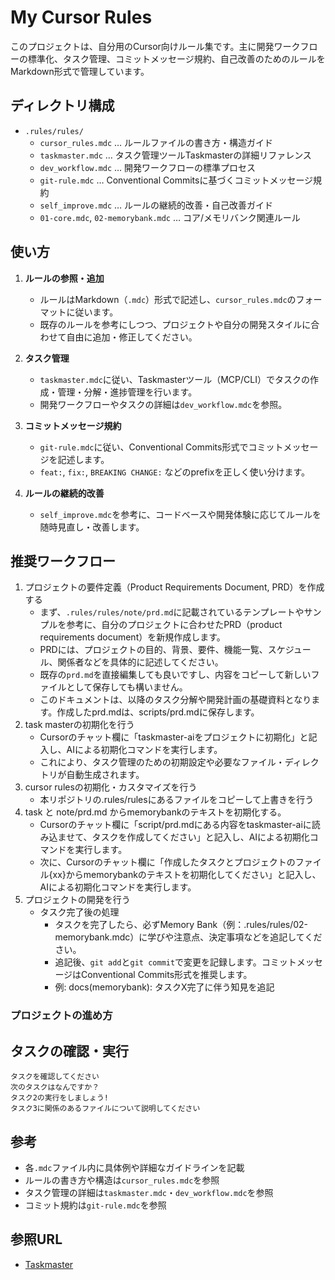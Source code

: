 # My Cursor Rules

このプロジェクトは、自分用のCursor向けルール集です。主に開発ワークフローの標準化、タスク管理、コミットメッセージ規約、自己改善のためのルールをMarkdown形式で管理しています。

## ディレクトリ構成

- `.rules/rules/`
  - `cursor_rules.mdc` … ルールファイルの書き方・構造ガイド
  - `taskmaster.mdc` … タスク管理ツールTaskmasterの詳細リファレンス
  - `dev_workflow.mdc` … 開発ワークフローの標準プロセス
  - `git-rule.mdc` … Conventional Commitsに基づくコミットメッセージ規約
  - `self_improve.mdc` … ルールの継続的改善・自己改善ガイド
  - `01-core.mdc`, `02-memorybank.mdc` … コア/メモリバンク関連ルール

## 使い方

1. **ルールの参照・追加**
   - ルールはMarkdown（`.mdc`）形式で記述し、`cursor_rules.mdc`のフォーマットに従います。
   - 既存のルールを参考にしつつ、プロジェクトや自分の開発スタイルに合わせて自由に追加・修正してください。

2. **タスク管理**
   - `taskmaster.mdc`に従い、Taskmasterツール（MCP/CLI）でタスクの作成・管理・分解・進捗管理を行います。
   - 開発ワークフローやタスクの詳細は`dev_workflow.mdc`を参照。

3. **コミットメッセージ規約**
   - `git-rule.mdc`に従い、Conventional Commits形式でコミットメッセージを記述します。
   - `feat:`, `fix:`, `BREAKING CHANGE:` などのprefixを正しく使い分けます。

4. **ルールの継続的改善**
   - `self_improve.mdc`を参考に、コードベースや開発体験に応じてルールを随時見直し・改善します。

## 推奨ワークフロー

1. プロジェクトの要件定義（Product Requirements Document, PRD）を作成する
   - まず、`.rules/rules/note/prd.md`に記載されているテンプレートやサンプルを参考に、自分のプロジェクトに合わせたPRD（product requirements document）を新規作成します。
   - PRDには、プロジェクトの目的、背景、要件、機能一覧、スケジュール、関係者などを具体的に記述してください。
   - 既存の`prd.md`を直接編集しても良いですし、内容をコピーして新しいファイルとして保存しても構いません。
   - このドキュメントは、以降のタスク分解や開発計画の基礎資料となります。作成したprd.mdは、scripts/prd.mdに保存します。
2. task masterの初期化を行う
   - Cursorのチャット欄に「taskmaster-aiをプロジェクトに初期化」と記入し、AIによる初期化コマンドを実行します。
   - これにより、タスク管理のための初期設定や必要なファイル・ディレクトリが自動生成されます。
3. cursor rulesの初期化・カスタマイズを行う
   - 本リポジトリの.rules/rulesにあるファイルをコピーして上書きを行う
4. task と note/prd.md からmemorybankのテキストを初期化する。
   - Cursorのチャット欄に「script/prd.mdにある内容をtaskmaster-aiに読み込ませて、タスクを作成してください」と記入し、AIによる初期化コマンドを実行します。
   - 次に、Cursorのチャット欄に「作成したタスクとプロジェクトのファイル{xx}からmemorybankのテキストを初期化してください」と記入し、AIによる初期化コマンドを実行します。
5. プロジェクトの開発を行う
   - タスク完了後の処理
     - タスクを完了したら、必ずMemory Bank（例：.rules/rules/02-memorybank.mdc）に学びや注意点、決定事項などを追記してください。
     - 追記後、`git add`と`git commit`で変更を記録します。コミットメッセージはConventional Commits形式を推奨します。
     - 例:
       docs(memorybank): タスクX完了に伴う知見を追記

### プロジェクトの進め方

## タスクの確認・実行

```
タスクを確認してください
次のタスクはなんですか？
タスク2の実行をしましょう!
タスク3に関係のあるファイルについて説明してください
```


## 参考

- 各`.mdc`ファイル内に具体例や詳細なガイドラインを記載
- ルールの書き方や構造は`cursor_rules.mdc`を参照
- タスク管理の詳細は`taskmaster.mdc`・`dev_workflow.mdc`を参照
- コミット規約は`git-rule.mdc`を参照

## 参照URL

- [Taskmaster](https://github.com/eyaltoledano/claude-task-master/tree/main)
